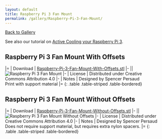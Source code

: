 ```yaml
---
layout: default
title: Raspberry Pi 3 Fan Mount
permalink: /gallery/Raspberry-Pi-3-Fan-Mount/
---
```


[Back to Gallery](/ELL/gallery)

See also our tutorial on [Active Cooling your Raspberry Pi 3](/ELL/tutorials/Active-Cooling-your-Raspberry-Pi-3).

## Raspberry Pi 3 Fan Mount With Offsets

|=
| Download | [Raspberry-Pi-3-Fan-Mount-With-Offsets.stl](/ELL/gallery/Raspberry-Pi-3-Fan-Mount/Raspberry-Pi-3-Fan-Mount-With-Offsets.stl) 
|-
|| ![Raspberry Pi 3 Fan Mount](/ELL/gallery/Raspberry-Pi-3-Fan-Mount/Raspberry-Pi-3-Fan-Mount-With-Offsets.jpg)
|-
| License | Distributed under Creative Commons Attribution 4.0
|-
| Notes | Designed by Spencer Persaud<br>Print with support material
|=
{: .table .table-striped .table-bordered}

## Raspberry Pi 3 Fan Mount Without Offsets

|=
| Download | [Raspberry-Pi-3-Fan-Mount-Without-Offsets.stl](/ELL/gallery/Raspberry-Pi-3-Fan-Mount/Raspberry-Pi-3-Fan-Mount-Without-Offsets.stl) 
|-
|| ![Raspberry Pi 3 Fan Mount Without Offsets](/ELL/gallery/Raspberry-Pi-3-Fan-Mount/Raspberry-Pi-3-Fan-Mount-Without-Offsets.jpg)
|-
| License | Distributed under Creative Commons Attribution 4.0
|-
| Notes | Designed by Spencer Persaud<br>Does not require support material, but requires extra nylon spacers.
|=
{: .table .table-striped .table-bordered}
